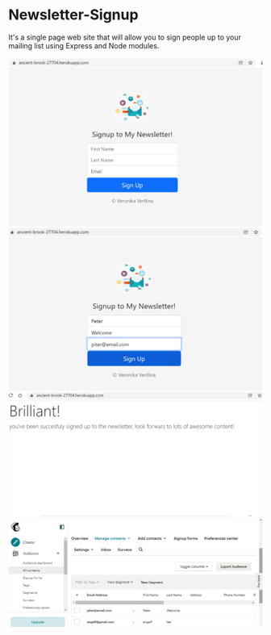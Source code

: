 # Newsletter-Signup

It's a single page web site that will allow you to sign people up to your mailing list using Express and Node modules.

<img width="588" alt="Signup start page1" src="public/images/startPage.png">
<img width="588" alt="Signup start page2" src="public/images/signupPage.png">
<img width="588" alt="Signup start page" src="public/images/successPage.png">
<img width="588" alt="Signup start page" src="public/images/listSubscribers.png">

